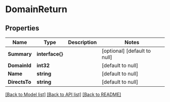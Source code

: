 # DomainReturn

## Properties
Name | Type | Description | Notes
------------ | ------------- | ------------- | -------------
**Summary** | **interface{}** |  | [optional] [default to null]
**DomainId** | **int32** |  | [default to null]
**Name** | **string** |  | [default to null]
**DirectsTo** | **string** |  | [default to null]

[[Back to Model list]](../README.md#documentation-for-models) [[Back to API list]](../README.md#documentation-for-api-endpoints) [[Back to README]](../README.md)


